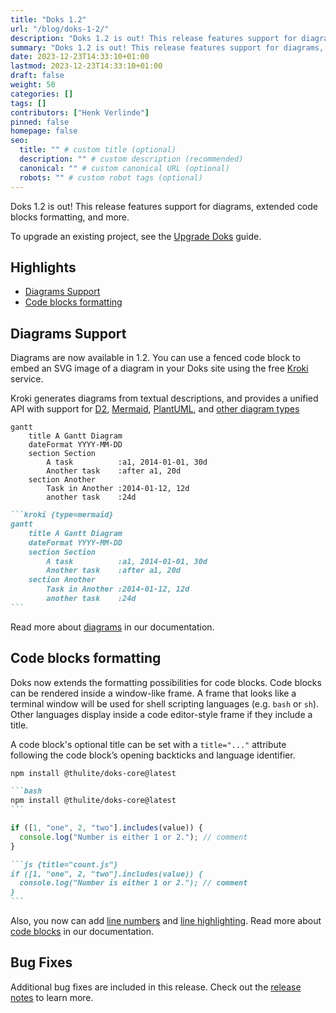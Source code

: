 ```yaml
---
title: "Doks 1.2"
url: "/blog/doks-1-2/"
description: "Doks 1.2 is out! This release features support for diagrams, extended code blocks formatting, and more."
summary: "Doks 1.2 is out! This release features support for diagrams, extended code blocks formatting, and more."
date: 2023-12-23T14:33:10+01:00
lastmod: 2023-12-23T14:33:10+01:00
draft: false
weight: 50
categories: []
tags: []
contributors: ["Henk Verlinde"]
pinned: false
homepage: false
seo:
  title: "" # custom title (optional)
  description: "" # custom description (recommended)
  canonical: "" # custom canonical URL (optional)
  robots: "" # custom robot tags (optional)
---
```


Doks 1.2 is out! This release features support for diagrams, extended code blocks formatting, and more.

To upgrade an existing project, see the [Upgrade Doks](/docs/start-here/upgrade-doks/) guide.

<!-- omit in toc -->
## Highlights

- [Diagrams Support](#diagrams-support)
- [Code blocks formatting](#code-blocks-formatting)

## Diagrams Support

Diagrams are now available in 1.2. You can use a fenced code block to embed an SVG image of a diagram in your Doks site using the free [Kroki](https://kroki.io/) service.

Kroki generates diagrams from textual descriptions, and provides a unified API with support for [D2](https://d2lang.com/), [Mermaid](https://mermaid.js.org/intro/), [PlantUML](https://plantuml.com/), and [other diagram types](https://kroki.io/#support)

<!--
{{< callout context="caution" title="Update August 15, 2024" icon="outline/alert-triangle" >}}
Unfortunately, the Kroki service no longer is that robust. Use at your own risk! We will most likely remove Kroki support from Doks core in an upcoming release.
{{< /callout >}}
-->

```kroki {type=mermaid}
gantt
    title A Gantt Diagram
    dateFormat YYYY-MM-DD
    section Section
        A task          :a1, 2014-01-01, 30d
        Another task    :after a1, 20d
    section Another
        Task in Another :2014-01-12, 12d
        another task    :24d
```

````md
```kroki {type=mermaid}
gantt
    title A Gantt Diagram
    dateFormat YYYY-MM-DD
    section Section
        A task          :a1, 2014-01-01, 30d
        Another task    :after a1, 20d
    section Another
        Task in Another :2014-01-12, 12d
        another task    :24d
```
````

Read more about [diagrams](/docs/built-ins/diagrams/) in our documentation.

## Code blocks formatting

Doks now extends the formatting possibilities for code blocks. Code blocks can be rendered inside a window-like frame. A frame that looks like a terminal window will be used for shell scripting languages (e.g. `bash` or `sh`). Other languages display inside a code editor-style frame if they include a title.

A code block's optional title can be set with a `title="..."` attribute following the code block’s opening backticks and language identifier.

```bash
npm install @thulite/doks-core@latest
```

````md
```bash
npm install @thulite/doks-core@latest
```
````

```js {title="count.js"}
if ([1, "one", 2, "two"].includes(value)) {
  console.log("Number is either 1 or 2."); // comment
}
```

````md
```js {title="count.js"}
if ([1, "one", 2, "two"].includes(value)) {
  console.log("Number is either 1 or 2."); // comment
}
```
````

Also, you now can add [line numbers](/docs/built-ins/code-blocks/#line-numbers) and [line highlighting](/docs/built-ins/code-blocks/#highlight). Read more about [code blocks](/docs/built-ins/code-blocks/) in our documentation.

<!-- omit in toc -->
## Bug Fixes

Additional bug fixes are included in this release. Check out the [release notes](https://github.com/thuliteio/doks-core/releases/tag/v1.2.0) to learn more.
